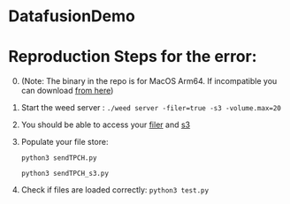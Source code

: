 # DatafusionDemo


# Reproduction Steps for the error:

0. (Note: The binary in the repo is for MacOS Arm64. If incompatible you can download [from here](https://github.com/seaweedfs/seaweedfs/releases))
1. Start the weed server : ```./weed server -filer=true -s3 -volume.max=20```
2. You should be able to access your [filer](http://localhost:8888/) and [s3](http://localhost:8333)
3. Populate your file store: 

    ``` python3 sendTPCH.py ```

    ``` python3 sendTPCH_s3.py ```
4. Check if files are loaded correctly: ``` python3 test.py ```